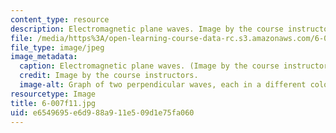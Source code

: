 ```yaml
---
content_type: resource
description: Electromagnetic plane waves. Image by the course instructors.
file: /media/https%3A/open-learning-course-data-rc.s3.amazonaws.com/6-007-electromagnetic-energy-from-motors-to-lasers-spring-2011/e6549695e6d988a911e509d1e75fa060_6-007f11.jpg
file_type: image/jpeg
image_metadata:
  caption: Electromagnetic plane waves. (Image by the course instructors.)
  credit: Image by the course instructors.
  image-alt: Graph of two perpendicular waves, each in a different color.
resourcetype: Image
title: 6-007f11.jpg
uid: e6549695-e6d9-88a9-11e5-09d1e75fa060
---
```

